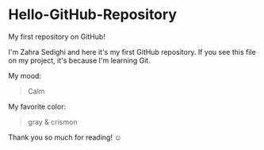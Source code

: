 # Hello-GitHub-Repository
My first repository on GitHub!


I'm Zahra Sedighi and here it's my first GitHub repository.
If you see this file on my project, it's because I'm learning Git.

My mood:

> Calm

My favorite color:

> gray & crismon

Thank you so much for reading! ☺
